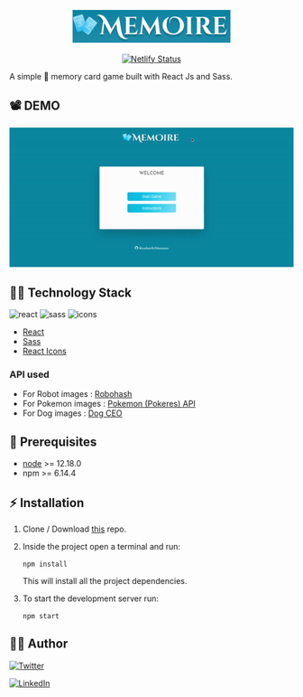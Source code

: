 <p align="center">
    <img src="./src/assets/github.png" alt="gitpedia" width="280px">
    <br>
    <br>
     <a href="https://app.netlify.com/sites/memoiree/deploys"><img src="https://api.netlify.com/api/v1/badges/ce01d032-3ca2-41ce-ad6d-a2c1d55301b1/deploy-status" alt="Netlify Status"></a>

</p>

A simple :brain: memory card game built with React Js and Sass.

## :film_projector: DEMO
<p align="center">
<img src="./src/assets/memorie.gif" alt="musology">
</p>


## :man_technologist: Technology Stack
![react](https://img.shields.io/badge/frontend-react-61dafb?style=flat&logo=React)
![sass](https://img.shields.io/badge/styling-sass-ff69b4?style=flat&logo=sass)
![icons](https://img.shields.io/badge/icons-react--icons-red?style=flat&logo=React)


* [React](https://reactjs.org/)
* [Sass](https://sass-lang.com/)
* [React Icons](https://react-icons.github.io/react-icons/)

### API used
* For Robot images : [Robohash](https://robohash.org/)
* For Pokemon images : [Pokemon (Pokeres) API](https://pokeres.bastionbot.org/)
* For Dog images :  [Dog CEO](https://dog.ceo/)

## :hatching_chick: Prerequisites
* [node](https://nodejs.org/en/) >= 12.18.0
* npm >= 6.14.4

## :zap: Installation

1. Clone / Download [this](https://github.com/khusharth/Memoire) repo.
2. Inside the project open a terminal and run:
    ```
    npm install
    ```
    This will install all the project dependencies.

3. To start the development server run:
    ```
    npm start
    ```

## :man_in_tuxedo: Author
[![Twitter](https://img.shields.io/badge/follow-%40khusharth19-1DA1F2?style=flat&logo=Twitter)](https://twitter.com/khusharth19) 

[![LinkedIn](https://img.shields.io/badge/connect-%40khusharthpatani-%230077B5?style=flat&logo=LinkedIn)](https://www.linkedin.com/in/khusharth/)




